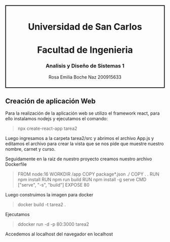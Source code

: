 <div style="border: 2px solid black; padding: 10px; text-align: center;">


# **Universidad de San Carlos**
# **Facultad de Ingenieria**
### Analisis y Diseño de Sistemas 1
Rosa Emilia Boche Naz
200915633


</div>
 

 ## Creación de aplicación Web
 Para la realización de la aplicación web se utilizo el framework react, para ello instalamos nodejs y ejecutamos el comando:
 >npx create-react-app tarea2

 Luego ingresamos a la carpeta tarea2/src y abrimos el archivo App.js y editamos el archivo para crear la vista que se nos pide que muestre nuestro nombre, carnet y curso.
  
Seguidamente en la raiz de nuestro proyecto creamos nuestro archivo Dockerfile
> FROM node:16
WORKDIR /app
COPY package*.json ./
COPY . .
RUN npm install
RUN npm run build
RUN npm install -g serve
CMD ["serve", "-s", "build"]
EXPOSE 80


Luego construimos la imagen para docker 
> docker build -t tarea2 .

Ejecutamos 
>ddocker run -d -p 80:3000 tarea2


Accedemos al localhost del navegador en localhost




